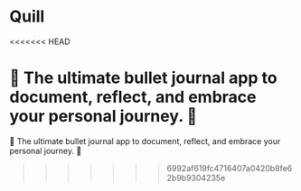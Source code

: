 # Quill
<<<<<<< HEAD

📖 The ultimate bullet journal app to document, reflect, and embrace your personal journey. 🚀
=======
 📖 The ultimate bullet journal app to document, reflect, and embrace your personal journey.  🚀
>>>>>>> 6992af619fc4716407a0420b8fe62b9b9304235e
